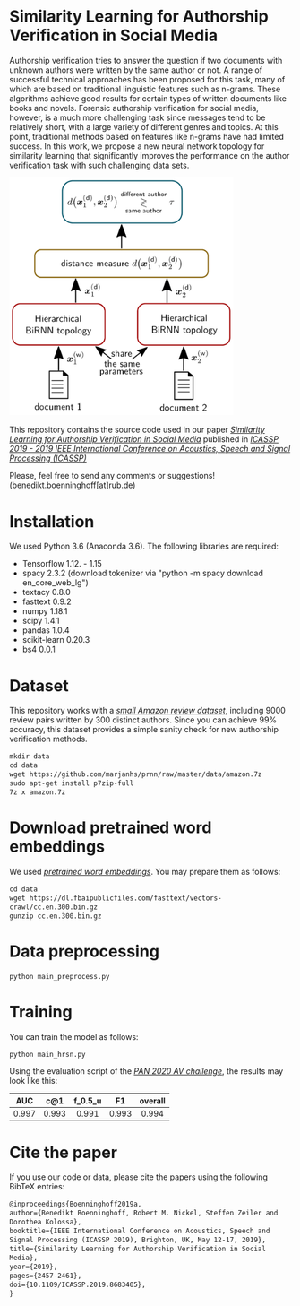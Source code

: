 # Similarity Learning for Authorship Verification in Social Media

Authorship verification tries to answer the question if two documents with unknown authors were written by the same author or not. A range of successful technical approaches has been proposed for this task, many of which are based on traditional linguistic features such as n-grams. These algorithms achieve good results for certain types of written documents like books and novels. Forensic authorship verification for social media, however, is a much more challenging task since messages tend to be relatively short, with a large variety of different genres and topics. At this point, traditional methods based on features like n-grams have had limited success. In this work, we propose a new neural network topology for similarity learning that significantly improves the performance on the author verification task with such challenging data sets. 

<img src="pic.png" width="400">

This repository contains the source code used in our paper [_Similarity Learning for Authorship Verification in Social Media_](https://arxiv.org/abs/1908.07844) published in [_ICASSP 2019 - 2019 IEEE International Conference on Acoustics, Speech and Signal Processing (ICASSP)_](https://ieeexplore.ieee.org/document/8683405)

Please, feel free to send any comments or suggestions! (benedikt.boenninghoff[at]rub.de)

# Installation

We used Python 3.6 (Anaconda 3.6). The following libraries are required:

* Tensorflow 1.12. - 1.15
* spacy 2.3.2 (download tokenizer via "python -m spacy download en_core_web_lg")
* textacy 0.8.0
* fasttext 0.9.2
* numpy 1.18.1
* scipy 1.4.1
* pandas 1.0.4
* scikit-learn 0.20.3
* bs4 0.0.1

# Dataset

This repository works with a [_small Amazon review dataset_](https://github.com/marjanhs/prnn), including 9000 review pairs written by 300 distinct authors. Since you can achieve 99% accuracy, this dataset provides a simple sanity check for new authorship verification methods.

    mkdir data
    cd data
    wget https://github.com/marjanhs/prnn/raw/master/data/amazon.7z
    sudo apt-get install p7zip-full
    7z x amazon.7z

# Download pretrained word embeddings

We used [_pretrained word embeddings_](https://fasttext.cc/). You may prepare them as follows:
    
    cd data
    wget https://dl.fbaipublicfiles.com/fasttext/vectors-crawl/cc.en.300.bin.gz
    gunzip cc.en.300.bin.gz

# Data preprocessing
    
    python main_preprocess.py


# Training
You can train the model as follows:
    
    python main_hrsn.py


Using the evaluation script of the [_PAN 2020 AV challenge_](https://pan.webis.de/clef20/pan20-web/author-identification.html), the results may look like this:

| AUC   |  c@1  | f_0.5_u |  F1    | overall |
|:-----:|:-----:|:-------:|:------:|:-------:|
| 0.997 | 0.993 | 0.991   | 0.993  |  0.994  |


# Cite the paper

If you use our code or data, please cite the papers using the following BibTeX entries:


    @inproceedings{Boenninghoff2019a,
    author={Benedikt Boenninghoff, Robert M. Nickel, Steffen Zeiler and Dorothea Kolossa},
    booktitle={IEEE International Conference on Acoustics, Speech and Signal Processing (ICASSP 2019), Brighton, UK, May 12-17, 2019},
    title={Similarity Learning for Authorship Verification in Social Media},
    year={2019},
    pages={2457-2461},
    doi={10.1109/ICASSP.2019.8683405},
    }


